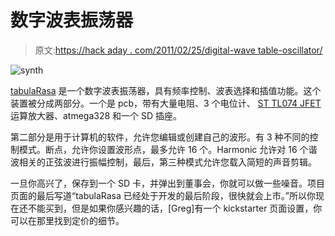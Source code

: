 # 数字波表振荡器

> 原文:[https://hack aday . com/2011/02/25/digital-wave table-oscillator/](https://hackaday.com/2011/02/25/digital-wavetable-oscillator/)

![](../Images/82bb3d8af6b84ad76005c093c010eaa2.png "synth")

[tabulaRasa](http://gregsurges.com/circuitry/tabularasa/) 是一个数字波表振荡器，具有频率控制、波表选择和插值功能。这个装置被分成两部分。一个是 pcb，带有大量电阻、3 个电位计、 [ST TL074 JFET](http://www.st.com/internet/analog/product/65356.jsp) 运算放大器、atmega328 和一个 SD 插座。

第二部分是用于计算机的软件，允许您编辑或创建自己的波形。有 3 种不同的控制模式。断点，允许你设置波形点，最多允许 16 个。Harmonic 允许对 16 个谐波相关的正弦波进行振幅控制，最后，第三种模式允许您载入简短的声音剪辑。

一旦你高兴了，保存到一个 SD 卡，并弹出到董事会，你就可以做一些噪音。项目页面的最后写道“tabulaRasa 已经处于开发的最后阶段，很快就会上市。”所以你现在还不能买到，但是如果你感兴趣的话，[Greg]有一个 kickstarter 页面设置，你可以在那里找到定价的细节。